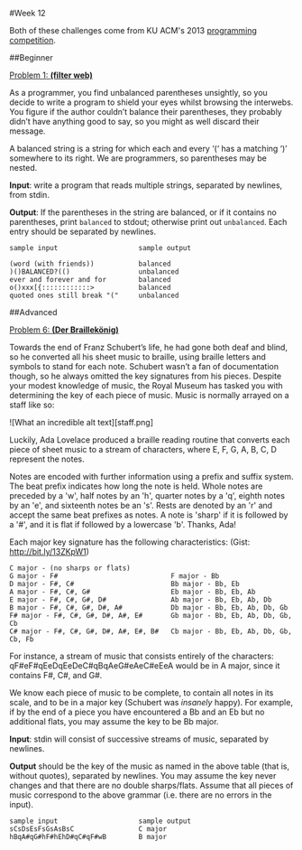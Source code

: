 #Week 12

Both of these challenges come from KU ACM's 2013 <a href="https://github.com/KU-Competitive-Programming/ku-acm-competition-2013/blob/master/problem_set.pdf?raw=true">programming competition</a>.

##Beginner

<u>Problem 1: <b>(filter web)</b></u>

As a programmer, you find unbalanced parentheses unsightly, so you decide to write a program to shield your eyes whilst browsing the interwebs. You figure if the author couldn’t balance their parentheses, they probably didn’t have anything good to say, so you might as well discard their message.

A balanced string is a string for which each and every ‘(‘ has a matching ‘)’ somewhere to its right. We are programmers, so parentheses may be nested.

<b>Input</b>: write a program that reads multiple strings, separated by newlines, from stdin.

<b>Output</b>: If the parentheses in the string are balanced, or if it contains no parentheses, print <code>balanced</code> to stdout; otherwise print out <code>unbalanced</code>. Each entry should be separated by newlines.

```
sample input                    sample output

(word (with friends))           balanced
)()BALANCED?(()                 unbalanced
ever and forever and for        balanced
o()xxx[{::::::::::::>           balanced
quoted ones still break "("     unbalanced
```

##Advanced

<u>Problem 6: <b>(Der Braillekönig)</b></u>

Towards the end of Franz Schubert’s life, he had gone both deaf and blind, so he converted all his sheet music to braille, using braille letters and symbols to stand for each note. Schubert wasn’t a fan of documentation though, so he always omitted the key signatures from his pieces. Despite your modest knowledge of music, the Royal Museum has tasked you with determining the key of each piece of music. Music is normally arrayed on a staff like so:

![What an incredible alt text][staff.png]

Luckily, Ada Lovelace produced a braille reading routine that converts each piece of sheet music to a stream of characters, where E, F, G, A, B, C, D represent the notes.

Notes are encoded with further information using a prefix and suffix system. The beat prefix indicates how long the note is held. Whole notes are preceded by a 'w', half notes by an 'h', quarter notes by a 'q', eighth notes by an 'e', and sixteenth notes be an 's'. Rests are denoted by an 'r' and accept the same beat prefixes as notes. A note is 'sharp' if it is followed by a '#', and it is flat if followed by a lowercase 'b'. Thanks, Ada!

Each major key signature has the following characteristics: (Gist: <a>http://bit.ly/13ZKpW1</a>)

```
C major - (no sharps or flats)
G major - F#                            F major - Bb
D major - F#, C#                        Bb major - Bb, Eb
A major - F#, C#, G#                    Eb major - Bb, Eb, Ab
E major - F#, C#, G#, D#                Ab major - Bb, Eb, Ab, Db
B major - F#, C#, G#, D#, A#            Db major - Bb, Eb, Ab, Db, Gb
F# major - F#, C#, G#, D#, A#, E#       Gb major - Bb, Eb, Ab, Db, Gb, Cb
C# major - F#, C#, G#, D#, A#, E#, B#   Cb major - Bb, Eb, Ab, Db, Gb, Cb, Fb
```

For instance, a stream of music that consists entirely of the characters:
    qF#eF#qEeDqEeDeC#qBqAeG#eAeC#eEeA
would be in A major, since it contains F#, C#, and G#.

We know each piece of music to be complete, to contain all notes in its scale, and to be in a major key (Schubert was <em>insanely</em> happy). For example, if by the end of a piece you have encountered a Bb and an Eb but no additional flats, you may assume the key to be Bb major.

<b>Input</b>: stdin will consist of successive streams of music, separated by newlines.

<b>Output</b> should be the key of the music as named in the above table (that is, without quotes), separated by newlines. You may assume the key never changes and that there are no double sharps/flats. Assume that all pieces of music correspond to the above grammar (i.e. there are no errors in the input).

```
sample input                    sample output
sCsDsEsFsGsAsBsC                C major
hBqA#qG#hF#hEhD#qC#qF#wB        B major
```
